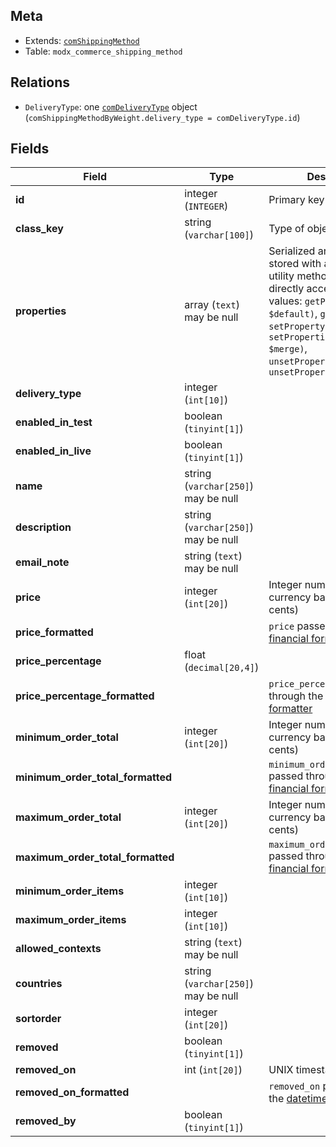 ## Meta

- Extends: [`comShippingMethod`](comShippingMethod)
- Table: `modx_commerce_shipping_method`

## Relations

- `DeliveryType`: one [`comDeliveryType`](comDeliveryType) object (`comShippingMethodByWeight.delivery_type = comDeliveryType.id`)

## Fields


| Field | Type | Description |
| ----- | ---- | ----------- |
| **id** | integer (`INTEGER`) | Primary key |
| **class_key** | string (`varchar[100]`) | Type of object |
| **properties** | array (`text`)<br>may be null | Serialized arbitrary data stored with an object. Use utility methods instead of directly accessing these values: `getProperty($key, $default)`, `getProperties()`, `setProperty($key, $value)`, `setProperties($properties, $merge)`, `unsetProperty($key)`, `unsetProperties($keys)` |
| **delivery_type** | integer (`int[10]`) |  |
| **enabled_in_test** | boolean (`tinyint[1]`) |  |
| **enabled_in_live** | boolean (`tinyint[1]`) |  |
| **name** | string (`varchar[250]`)<br>may be null |  |
| **description** | string (`varchar[250]`)<br>may be null |  |
| **email_note** | string (`text`)<br>may be null |  |
| **price** | integer (`int[20]`) | Integer number in the currency base unit (e.g. cents) |
| **price_formatted** |  | `price` passed through the [financial formatter](../Formatters/financial) |
| **price_percentage** | float (`decimal[20,4]`) |  |
| **price_percentage_formatted** |  | `price_percentage` passed through the [percentage formatter](../Formatters/percentage) |
| **minimum_order_total** | integer (`int[20]`) | Integer number in the currency base unit (e.g. cents) |
| **minimum_order_total_formatted** |  | `minimum_order_total` passed through the [financial formatter](../Formatters/financial) |
| **maximum_order_total** | integer (`int[20]`) | Integer number in the currency base unit (e.g. cents) |
| **maximum_order_total_formatted** |  | `maximum_order_total` passed through the [financial formatter](../Formatters/financial) |
| **minimum_order_items** | integer (`int[10]`) |  |
| **maximum_order_items** | integer (`int[10]`) |  |
| **allowed_contexts** | string (`text`)<br>may be null |  |
| **countries** | string (`varchar[250]`)<br>may be null |  |
| **sortorder** | integer (`int[20]`) |  |
| **removed** | boolean (`tinyint[1]`) |  |
| **removed_on** | int (`int[20]`) | UNIX timestamp |
| **removed_on_formatted** |  | `removed_on` passed through the [datetime formatter](../Formatters/datetime) |
| **removed_by** | boolean (`tinyint[1]`) |  |
